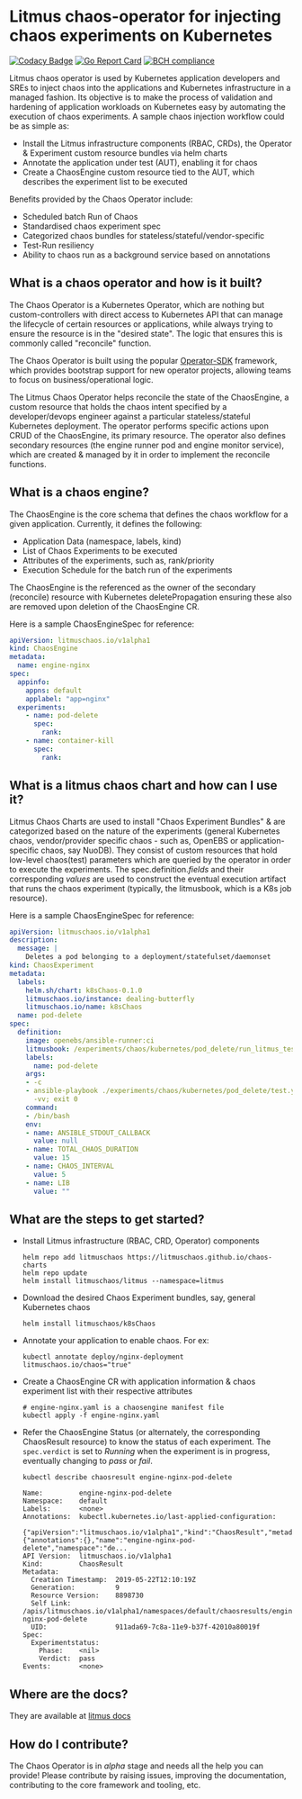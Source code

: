 # Litmus chaos-operator for injecting chaos experiments on Kubernetes

[![Codacy Badge](https://api.codacy.com/project/badge/Grade/5d3a1caf80454c55bfa4fa4f6b1b9a9f)](https://www.codacy.com/app/chandan.kumar/chaos-operator?utm_source=github.com&amp;utm_medium=referral&amp;utm_content=litmuschaos/chaos-operator&amp;utm_campaign=Badge_Grade)
[![Go Report Card](https://goreportcard.com/badge/github.com/litmuschaos/chaos-operator)](https://goreportcard.com/report/github.com/litmuschaos/chaos-operator)
[![BCH compliance](https://bettercodehub.com/edge/badge/litmuschaos/chaos-operator?branch=master)](https://bettercodehub.com/)
  
Litmus chaos operator is used by Kubernetes application developers and SREs to inject chaos into the applications 
and Kubernetes infrastructure in a managed fashion. Its objective is to make the process of validation and 
hardening of application workloads on Kubernetes easy by automating the execution of chaos experiments. A sample chaos 
injection workflow could be as simple as:

- Install the Litmus infrastructure components (RBAC, CRDs), the Operator & Experiment custom resource bundles via helm charts
- Annotate the application under test (AUT), enabling it for chaos
- Create a ChaosEngine custom resource tied to the AUT, which describes the experiment list to be executed 

Benefits provided by the Chaos Operator include: 

- Scheduled batch Run of Chaos
- Standardised chaos experiment spec 
- Categorized chaos bundles for stateless/stateful/vendor-specific
- Test-Run resiliency 
- Ability to chaos run as a background service based on annotations

## What is a chaos operator and how is it built?

The Chaos Operator is a Kubernetes Operator, which are nothing but custom-controllers with direct access to Kubernetes API
that can manage the lifecycle of certain resources or applications, while always trying to ensure the resource is in the "desired
state". The logic that ensures this is commonly called "reconcile" function.

The Chaos Operator is built using the popular [Operator-SDK](https://github.com/operator-framework/operator-sdk/) framework, 
which provides bootstrap support for new operator projects, allowing teams to focus on business/operational logic. 

The Litmus Chaos Operator helps reconcile the state of the ChaosEngine, a custom resource that holds the chaos intent 
specified by a developer/devops engineer against a particular stateless/stateful Kubernetes deployment. The operator performs
specific actions upon CRUD of the ChaosEngine, its primary resource. The operator also defines secondary resources (the engine 
runner pod and engine monitor service), which are created & managed by it in order to implement the reconcile functions. 

## What is a chaos engine?

The ChaosEngine is the core schema that defines the chaos workflow for a given application. Currently, it defines the following:

- Application Data (namespace, labels, kind)
- List of Chaos Experiments to be executed
- Attributes of the experiments, such as, rank/priority 
- Execution Schedule for the batch run of the experiments

The ChaosEngine is the referenced as the owner of the secondary (reconcile) resource with Kubernetes deletePropagation 
ensuring these also are removed upon deletion of the ChaosEngine CR.

Here is a sample ChaosEngineSpec for reference: 

  ```yaml
  apiVersion: litmuschaos.io/v1alpha1
  kind: ChaosEngine
  metadata:
    name: engine-nginx
  spec:
    appinfo: 
      appns: default
      applabel: "app=nginx"
    experiments:
      - name: pod-delete 
        spec:
          rank: 
      - name: container-kill
        spec:
          rank:  
  ```

## What is a litmus chaos chart and how can I use it?

Litmus Chaos Charts are used to install "Chaos Experiment Bundles" & are categorized based on the nature
of the experiments (general Kubernetes chaos, vendor/provider specific chaos - such as, OpenEBS or 
application-specific chaos, say NuoDB). They consist of custom resources that hold low-level chaos(test) 
parameters which are queried by the operator in order to execute the experiments. The spec.definition._fields_
and their corresponding _values_ are used to construct the eventual execution artifact that runs the chaos 
experiment (typically, the litmusbook, which is a K8s job resource). 

Here is a sample ChaosEngineSpec for reference:

```yaml
apiVersion: litmuschaos.io/v1alpha1
description:
  message: |
    Deletes a pod belonging to a deployment/statefulset/daemonset
kind: ChaosExperiment
metadata:
  labels:
    helm.sh/chart: k8sChaos-0.1.0
    litmuschaos.io/instance: dealing-butterfly
    litmuschaos.io/name: k8sChaos
  name: pod-delete
spec:
  definition:
    image: openebs/ansible-runner:ci
    litmusbook: /experiments/chaos/kubernetes/pod_delete/run_litmus_test.yml
    labels:
      name: pod-delete
    args:
    - -c
    - ansible-playbook ./experiments/chaos/kubernetes/pod_delete/test.yml -i /etc/ansible/hosts
      -vv; exit 0
    command:
    - /bin/bash
    env:
    - name: ANSIBLE_STDOUT_CALLBACK
      value: null
    - name: TOTAL_CHAOS_DURATION
      value: 15
    - name: CHAOS_INTERVAL
      value: 5
    - name: LIB
      value: ""
```

## What are the steps to get started?

- Install Litmus infrastructure (RBAC, CRD, Operator) components 

  ```
  helm repo add litmuschaos https://litmuschaos.github.io/chaos-charts
  helm repo update
  helm install litmuschaos/litmus --namespace=litmus
  ```

- Download the desired Chaos Experiment bundles, say, general Kubernetes chaos

  ```
  helm install litmuschaos/k8sChaos
  ```

- Annotate your application to enable chaos. For ex:

  ```
  kubectl annotate deploy/nginx-deployment litmuschaos.io/chaos="true"
  ```

- Create a ChaosEngine CR with application information & chaos experiment list with their respective attributes

  ```
  # engine-nginx.yaml is a chaosengine manifest file
  kubectl apply -f engine-nginx.yaml
  ``` 
- Refer the ChaosEngine Status (or alternately, the corresponding ChaosResult resource) to know the status 
  of each experiment. The `spec.verdict` is set to _Running_ when the experiment is in progress, eventually
  changing to _pass_ or _fail_.

  ```
  kubectl describe chaosresult engine-nginx-pod-delete

  Name:         engine-nginx-pod-delete
  Namespace:    default
  Labels:       <none>
  Annotations:  kubectl.kubernetes.io/last-applied-configuration:
                {"apiVersion":"litmuschaos.io/v1alpha1","kind":"ChaosResult","metadata":{"annotations":{},"name":"engine-nginx-pod-delete","namespace":"de...
  API Version:  litmuschaos.io/v1alpha1
  Kind:         ChaosResult
  Metadata:
    Creation Timestamp:  2019-05-22T12:10:19Z
    Generation:          9
    Resource Version:    8898730
    Self Link:           /apis/litmuschaos.io/v1alpha1/namespaces/default/chaosresults/engine-nginx-pod-delete
    UID:                 911ada69-7c8a-11e9-b37f-42010a80019f
  Spec:
    Experimentstatus:
      Phase:    <nil>
      Verdict:  pass
  Events:       <none>
  ```

## Where are the docs?

They are available at [litmus docs](https://docs.litmuschaos.io)

## How do I contribute?

The Chaos Operator is in _alpha_ stage and needs all the help you can provide! Please contribute by raising issues, 
improving the documentation, contributing to the core framework and tooling, etc.
